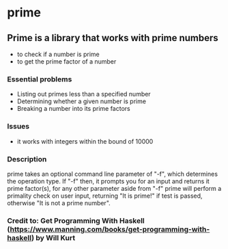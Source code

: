 # prime
## Prime is a library that works with prime numbers
- to check if a number is prime
- to get the prime factor of a number

### Essential problems
- Listing out primes less than a specified number
- Determining whether a given number is prime
- Breaking a number into its prime factors

### Issues
- it works with integers within the bound of 10000

### Description
prime takes an optional command line parameter of "-f", which determines the operation type. If "-f" then, it prompts you for an input and returns
it prime factor(s), for any other parameter aside from "-f" prime will perform a primality check on user input, returning "It is prime!" if test is passed, otherwise "It is not a prime number".

### Credit to: Get Programming With Haskell (https://www.manning.com/books/get-programming-with-haskell) by Will Kurt
